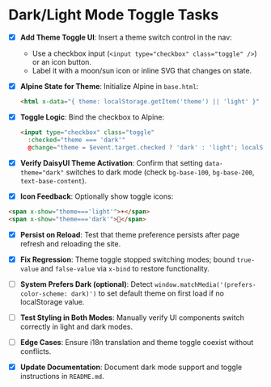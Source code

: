 # Dark/Light Mode Toggle Tasks

 - [x] **Add Theme Toggle UI**: Insert a theme switch control in the nav:
   - Use a checkbox input (`<input type="checkbox" class="toggle" />`) or an icon button.
   - Label it with a moon/sun icon or inline SVG that changes on state.

 - [x] **Alpine State for Theme**: Initialize Alpine in `base.html`:
   ```html
   <html x-data="{ theme: localStorage.getItem('theme') || 'light' }" data-theme="theme">
   ```

 - [x] **Toggle Logic**: Bind the checkbox to Alpine:
   ```html
   <input type="checkbox" class="toggle"
     :checked="theme === 'dark'"
     @change="theme = $event.target.checked ? 'dark' : 'light'; localStorage.setItem('theme', theme)">
   ```

 - [x] **Verify DaisyUI Theme Activation**: Confirm that setting `data-theme="dark"` switches to dark mode (check `bg-base-100`, `bg-base-200`, `text-base-content`).

 - [x] **Icon Feedback**: Optionally show toggle icons:
  ```html
  <span x-show="theme==='light'">☀️</span>
  <span x-show="theme==='dark'">🌙</span>
  ```

- [x] **Persist on Reload**: Test that theme preference persists after page refresh and reloading the site.
- [x] **Fix Regression**: Theme toggle stopped switching modes; bound `true-value` and `false-value` via `x-bind` to restore functionality.

 - [ ] **System Prefers Dark (optional)**: Detect `window.matchMedia('(prefers-color-scheme: dark)')` to set default theme on first load if no localStorage value.

 - [ ] **Test Styling in Both Modes**: Manually verify UI components switch correctly in light and dark modes.

 - [ ] **Edge Cases**: Ensure i18n translation and theme toggle coexist without conflicts.

 - [x] **Update Documentation**: Document dark mode support and toggle instructions in `README.md`.
